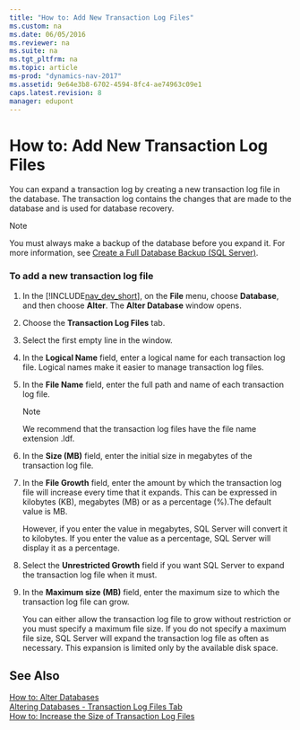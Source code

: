 ```yaml
---
title: "How to: Add New Transaction Log Files"
ms.custom: na
ms.date: 06/05/2016
ms.reviewer: na
ms.suite: na
ms.tgt_pltfrm: na
ms.topic: article
ms-prod: "dynamics-nav-2017"
ms.assetid: 9e64e3b8-6702-4594-8fc4-ae74963c09e1
caps.latest.revision: 8
manager: edupont
---
```

# How to: Add New Transaction Log Files
You can expand a transaction log by creating a new transaction log file in the database. The transaction log contains the changes that are made to the database and is used for database recovery.  
  
> [!NOTE]  
>  You must always make a backup of the database before you expand it. For more information, see [Create a Full Database Backup \(SQL Server\)](http://go.microsoft.com/fwlink/?LinkID=296465).  
  
### To add a new transaction log file  
  
1.  In the [!INCLUDE[nav_dev_short](includes/nav_dev_short_md.md)], on the **File** menu, choose **Database**, and then choose **Alter**. The **Alter Database** window opens.  
  
2.  Choose the **Transaction Log Files** tab.  
  
3.  Select the first empty line in the window.  
  
4.  In the **Logical Name** field, enter a logical name for each transaction log file. Logical names make it easier to manage transaction log files.  
  
5.  In the **File Name** field, enter the full path and name of each transaction log file.  
  
    > [!NOTE]  
    >  We recommend that the transaction log files have the file name extension .ldf.  
  
6.  In the **Size \(MB\)** field, enter the initial size in megabytes of the transaction log file.  
  
7.  In the **File Growth** field, enter the amount by which the transaction log file will increase every time that it expands. This can be expressed in kilobytes \(KB\), megabytes \(MB\) or as a percentage \(%\).The default value is MB.  
  
     However, if you enter the value in megabytes, SQL Server will convert it to kilobytes. If you enter the value as a percentage, SQL Server will display it as a percentage.  
  
8.  Select the **Unrestricted Growth** field if you want SQL Server to expand the transaction log file when it must.  
  
9. In the **Maximum size \(MB\)** field, enter the maximum size to which the transaction log file can grow.  
  
     You can either allow the transaction log file to grow without restriction or you must specify a maximum file size. If you do not specify a maximum file size, SQL Server will expand the transaction log file as often as necessary. This expansion is limited only by the available disk space.  
  
## See Also  
 [How to: Alter Databases](How-to--Alter-Databases.md)   
 [Altering Databases - Transaction Log Files Tab](Altering-Databases---Transaction-Log-Files-Tab.md)   
 [How to: Increase the Size of Transaction Log Files](How-to--Increase-the-Size-of-Transaction-Log-Files.md)